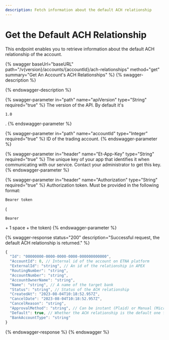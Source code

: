 ```yaml
---
description: Fetch information about the default ACH relationship
---
```


# Get the Default ACH Relationship

This endpoint enables you to retrieve information about the default ACH relationship of the account.

{% swagger baseUrl="baseURL" path="/v{version}/accounts/{accountId}/ach-relationships" method="get" summary="Get An Account's ACH Relationships" %}
{% swagger-description %}

{% endswagger-description %}

{% swagger-parameter in="path" name="apiVersion" type="String" required="true" %}
The version of the API. By default it's 

`1.0`

.
{% endswagger-parameter %}

{% swagger-parameter in="path" name="accountId" type="Integer" required="true" %}
ID of the trading account.
{% endswagger-parameter %}

{% swagger-parameter in="header" name="Et-App-Key" type="String" required="true" %}
The unique key of your app that identifies it when communicating with our service. Contact your administrator to get this key.
{% endswagger-parameter %}

{% swagger-parameter in="header" name="Authorization" type="String" required="true" %}
Authorization token. Must be provided in the following format: 

`Bearer token`

 (

`Bearer`

 \+ 1 space + the token)
{% endswagger-parameter %}

{% swagger-response status="200" description="Successful request, the default ACH relationship is returned." %}
```javascript
{
  "Id": "00000000-0000-0000-0000-000000000000",
  "AccountId": 0, // Internal id of the account on ETNA platform
  "ExternalId": "string", // An id of the relationship in APEX
  "RoutingNumber": "string",
  "AccountNumber": "string",
  "AccountOwnerName": "string",
  "Name": "string", // A name of the target bank
  "Status": "string", // Status of the ACH relationship
  "CreatedAt": "2023-08-04T10:18:52.957Z",
  "CancelDate": "2023-08-04T10:18:52.957Z",
  "CancelReason": "string",
  "ApprovalMethod": "string", // Can be instant (Plaid) or Manual (Micro deposits)
  "Default": true, // Whether the ACH relationship is the default one for this trading account
  "BankAccountType": "string"
}
```
{% endswagger-response %}
{% endswagger %}
